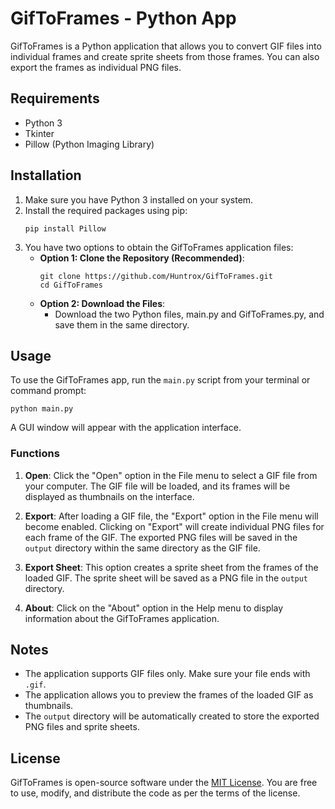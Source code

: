 # GifToFrames - Python App

GifToFrames is a Python application that allows you to convert GIF files into individual frames and create sprite sheets from those frames. You can also export the frames as individual PNG files.

## Requirements

- Python 3
- Tkinter
- Pillow (Python Imaging Library)

## Installation

1. Make sure you have Python 3 installed on your system.
2. Install the required packages using pip:
   ```
   pip install Pillow
   ```
3. You have two options to obtain the GifToFrames application files:
   - **Option 1: Clone the Repository (Recommended)**:
     ```
     git clone https://github.com/Huntrox/GifToFrames.git
     cd GifToFrames
     ```
   - **Option 2: Download the Files**:
     - Download the two Python files, main.py and GifToFrames.py, and save them in the same directory.

## Usage

To use the GifToFrames app, run the `main.py` script from your terminal or command prompt:

```
python main.py
```

A GUI window will appear with the application interface.

### Functions

1. **Open**: Click the "Open" option in the File menu to select a GIF file from your computer. The GIF file will be loaded, and its frames will be displayed as thumbnails on the interface.

2. **Export**: After loading a GIF file, the "Export" option in the File menu will become enabled. Clicking on "Export" will create individual PNG files for each frame of the GIF. The exported PNG files will be saved in the `output` directory within the same directory as the GIF file.

3. **Export Sheet**: This option creates a sprite sheet from the frames of the loaded GIF. The sprite sheet will be saved as a PNG file in the `output` directory.

4. **About**: Click on the "About" option in the Help menu to display information about the GifToFrames application.

## Notes

- The application supports GIF files only. Make sure your file ends with `.gif`.
- The application allows you to preview the frames of the loaded GIF as thumbnails.
- The `output` directory will be automatically created to store the exported PNG files and sprite sheets.

## License

GifToFrames is open-source software under the [MIT License](https://opensource.org/licenses/MIT). You are free to use, modify, and distribute the code as per the terms of the license.
